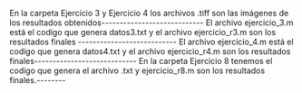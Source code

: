 En la carpeta Ejercicio 3 y Ejercicio 4 los archivos .tiff son las imágenes de los resultados obtenidos----------------------------
El archivo ejercicio_3.m está el codigo que genera datos3.txt y el archivo ejercicio_r3.m son los resultados finales ---------------------------
El archivo ejercicio_4.m está el codigo que genera datos4.txt y el archivo ejercicio_r4.m son los resultados finales----------------------------
En la carpeta Ejercicio 8 tenemos el codigo que genera el archivo .txt y ejercicio_r8.m son los resultados finales.--------

